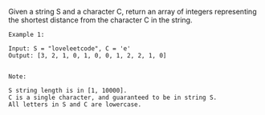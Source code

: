 Given a string S and a character C, return an array of integers representing the shortest distance from the character C in the string.

```
Example 1:

Input: S = "loveleetcode", C = 'e'
Output: [3, 2, 1, 0, 1, 0, 0, 1, 2, 2, 1, 0]
 

Note:

S string length is in [1, 10000].
C is a single character, and guaranteed to be in string S.
All letters in S and C are lowercase.
```
